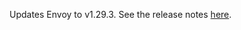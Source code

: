 Updates Envoy to v1.29.3. See the release notes [here](https://www.envoyproxy.io/docs/envoy/v1.29.3/version_history/v1.29/v1.29.3).
